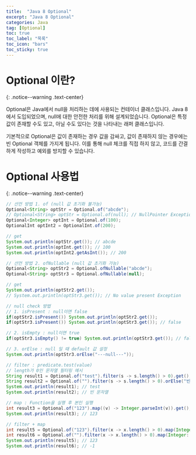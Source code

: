 ```yaml
---
title:  "Java 8 Optional"
excerpt: "Java 8 Optional"
categories: Java
tag: [Optional]
toc: true
toc_label: "목록"
toc_icon: "bars"
toc_sticky: true
---
```


# Optional 이란?
{: .notice--warning .text-center}

Optional은 Java에서 null을 처리하는 데에 사용되는 컨테이너 클래스입니다. Java 8에서 도입되었으며, null에 대한 안전한 처리를 위해 설계되었습니다. Optional은 특정 값이 존재할 수도 있고, 아닐 수도 있다는 것을 나타내는 래퍼 클래스입니다.

기본적으로 Optional은 값이 존재하는 경우 값을 감싸고, 값이 존재하지 않는 경우에는 빈 Optional 객체를 가지게 됩니다. 이를 통해 null 체크를 직접 하지 않고, 코드를 간결하게 작성하고 예외를 방지할 수 있습니다.

# Optional 사용법
{: .notice--warning .text-center}

```java
// 선언 방법 1. of (null 값 초기화 불가능)
Optional<String> optStr = Optional.of("abcde");
// Optional<String> optStr = Optional.of(null); // NullPointer Exception
Optional<Integer> optInt = Optional.of(100);
OptionalInt optInt2 = OptionalInt.of(200);

// get
System.out.println(optStr.get()); // abcde
System.out.println(optInt.get()); // 100
System.out.println(optInt2.getAsInt()); // 200

// 선언 방법 2. ofNullable (null 값 초기화 가능)
Optional<String> optStr2 = Optional.ofNullable("abcde");
Optional<String> optStr3 = Optional.ofNullable(null);

// get
System.out.println(optStr2.get());
// System.out.println(optStr3.get()); // No value present Exception

// null check 방법
// 1. isPresent : null이면 false
if(optStr2.isPresent()) System.out.println(optStr2.get());
if(optStr3.isPresent()) System.out.println(optStr3.get()); // false

// 2. isEmpty : null이면 true
if(optStr3.isEmpty() != true) System.out.println(optStr3.get()); // false

// 3. orElse : null 일 때 default 값 설정
System.out.println(optStr3.orElse("---null---"));

// filter : predicate.test(value)
// length가 0인 문자열 필터링 예시
String result1 = Optional.of("test").filter(s -> s.length() > 0).get();
String result2 = Optional.of("").filter(s -> s.length() > 0).orElse("빈 문자열");
System.out.println(result1); // test
System.out.println(result2); // 빈 문자열

// map : Function을 실행 후 본인 실행
int result3 = Optional.of("123").map((v) -> Integer.parseInt(v)).get();
System.out.println(result3); // 123

// filter + map
int result5 = Optional.of("123").filter(x -> x.length() > 0).map(Integer::parseInt).get();
int result6 = Optional.of("").filter(x -> x.length() > 0).map(Integer::parseInt).orElse(-1);
System.out.println(result5); // 123
System.out.println(result6); // -1
```